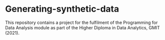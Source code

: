 # Generating-synthetic-data
This repository contains a project for the fulfilment of the Programming for Data Analysis module as part of the Higher Diploma in Data Analytics, GMIT (2021).
